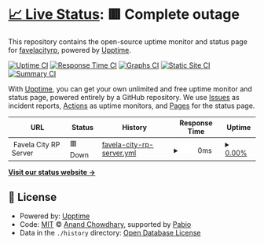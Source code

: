 # [📈 Live Status](https://favelacityrp.github.io/favelacitystatus): <!--live status--> **🟥 Complete outage**

This repository contains the open-source uptime monitor and status page for [favelacityrp](https://favelacityrp.github.io/favelacitystatus), powered by [Upptime](https://github.com/upptime/upptime).

[![Uptime CI](https://github.com/favelacityrp/favelacitystatus/workflows/Uptime%20CI/badge.svg)](https://github.com/favelacityrp/favelacitystatus/actions?query=workflow%3A%22Uptime+CI%22)
[![Response Time CI](https://github.com/favelacityrp/favelacitystatus/workflows/Response%20Time%20CI/badge.svg)](https://github.com/favelacityrp/favelacitystatus/actions?query=workflow%3A%22Response+Time+CI%22)
[![Graphs CI](https://github.com/favelacityrp/favelacitystatus/workflows/Graphs%20CI/badge.svg)](https://github.com/favelacityrp/favelacitystatus/actions?query=workflow%3A%22Graphs+CI%22)
[![Static Site CI](https://github.com/favelacityrp/favelacitystatus/workflows/Static%20Site%20CI/badge.svg)](https://github.com/favelacityrp/favelacitystatus/actions?query=workflow%3A%22Static+Site+CI%22)
[![Summary CI](https://github.com/favelacityrp/favelacitystatus/workflows/Summary%20CI/badge.svg)](https://github.com/favelacityrp/favelacitystatus/actions?query=workflow%3A%22Summary+CI%22)

With [Upptime](https://upptime.js.org), you can get your own unlimited and free uptime monitor and status page, powered entirely by a GitHub repository. We use [Issues](https://github.com/favelacityrp/favelacitystatus/issues) as incident reports, [Actions](https://github.com/favelacityrp/favelacitystatus/actions) as uptime monitors, and [Pages](https://favelacityrp.github.io/favelacitystatus) for the status page.

<!--start: status pages-->
<!-- This summary is generated by Upptime (https://github.com/upptime/upptime) -->
<!-- Do not edit this manually, your changes will be overwritten -->
<!-- prettier-ignore -->
| URL | Status | History | Response Time | Uptime |
| --- | ------ | ------- | ------------- | ------ |
| <img alt="" src="https://icons.duckduckgo.com/ip3/null.ico" height="13"> Favela City RP Server | 🟥 Down | [favela-city-rp-server.yml](https://github.com/favelacityrp/favelacitystatus/commits/HEAD/history/favela-city-rp-server.yml) | <details><summary><img alt="Response time graph" src="./graphs/favela-city-rp-server/response-time-week.png" height="20"> 0ms</summary><br><a href="https://favelacityrp.github.io/favelacitystatus/history/favela-city-rp-server"><img alt="Response time 219" src="https://img.shields.io/endpoint?url=https%3A%2F%2Fraw.githubusercontent.com%2Ffavelacityrp%2Ffavelacitystatus%2FHEAD%2Fapi%2Ffavela-city-rp-server%2Fresponse-time.json"></a><br><a href="https://favelacityrp.github.io/favelacitystatus/history/favela-city-rp-server"><img alt="24-hour response time 0" src="https://img.shields.io/endpoint?url=https%3A%2F%2Fraw.githubusercontent.com%2Ffavelacityrp%2Ffavelacitystatus%2FHEAD%2Fapi%2Ffavela-city-rp-server%2Fresponse-time-day.json"></a><br><a href="https://favelacityrp.github.io/favelacitystatus/history/favela-city-rp-server"><img alt="7-day response time 0" src="https://img.shields.io/endpoint?url=https%3A%2F%2Fraw.githubusercontent.com%2Ffavelacityrp%2Ffavelacitystatus%2FHEAD%2Fapi%2Ffavela-city-rp-server%2Fresponse-time-week.json"></a><br><a href="https://favelacityrp.github.io/favelacitystatus/history/favela-city-rp-server"><img alt="30-day response time 222" src="https://img.shields.io/endpoint?url=https%3A%2F%2Fraw.githubusercontent.com%2Ffavelacityrp%2Ffavelacitystatus%2FHEAD%2Fapi%2Ffavela-city-rp-server%2Fresponse-time-month.json"></a><br><a href="https://favelacityrp.github.io/favelacitystatus/history/favela-city-rp-server"><img alt="1-year response time 219" src="https://img.shields.io/endpoint?url=https%3A%2F%2Fraw.githubusercontent.com%2Ffavelacityrp%2Ffavelacitystatus%2FHEAD%2Fapi%2Ffavela-city-rp-server%2Fresponse-time-year.json"></a></details> | <details><summary><a href="https://favelacityrp.github.io/favelacitystatus/history/favela-city-rp-server">0.00%</a></summary><a href="https://favelacityrp.github.io/favelacitystatus/history/favela-city-rp-server"><img alt="All-time uptime 66.36%" src="https://img.shields.io/endpoint?url=https%3A%2F%2Fraw.githubusercontent.com%2Ffavelacityrp%2Ffavelacitystatus%2FHEAD%2Fapi%2Ffavela-city-rp-server%2Fuptime.json"></a><br><a href="https://favelacityrp.github.io/favelacitystatus/history/favela-city-rp-server"><img alt="24-hour uptime 0.00%" src="https://img.shields.io/endpoint?url=https%3A%2F%2Fraw.githubusercontent.com%2Ffavelacityrp%2Ffavelacitystatus%2FHEAD%2Fapi%2Ffavela-city-rp-server%2Fuptime-day.json"></a><br><a href="https://favelacityrp.github.io/favelacitystatus/history/favela-city-rp-server"><img alt="7-day uptime 0.00%" src="https://img.shields.io/endpoint?url=https%3A%2F%2Fraw.githubusercontent.com%2Ffavelacityrp%2Ffavelacitystatus%2FHEAD%2Fapi%2Ffavela-city-rp-server%2Fuptime-week.json"></a><br><a href="https://favelacityrp.github.io/favelacitystatus/history/favela-city-rp-server"><img alt="30-day uptime 33.33%" src="https://img.shields.io/endpoint?url=https%3A%2F%2Fraw.githubusercontent.com%2Ffavelacityrp%2Ffavelacitystatus%2FHEAD%2Fapi%2Ffavela-city-rp-server%2Fuptime-month.json"></a><br><a href="https://favelacityrp.github.io/favelacitystatus/history/favela-city-rp-server"><img alt="1-year uptime 66.36%" src="https://img.shields.io/endpoint?url=https%3A%2F%2Fraw.githubusercontent.com%2Ffavelacityrp%2Ffavelacitystatus%2FHEAD%2Fapi%2Ffavela-city-rp-server%2Fuptime-year.json"></a></details>

<!--end: status pages-->

[**Visit our status website →**](https://favelacityrp.github.io/favelacitystatus)

## 📄 License

- Powered by: [Upptime](https://github.com/upptime/upptime)
- Code: [MIT](./LICENSE) © [Anand Chowdhary](https://anandchowdhary.com), supported by [Pabio](https://pabio.com)
- Data in the `./history` directory: [Open Database License](https://opendatacommons.org/licenses/odbl/1-0/)
